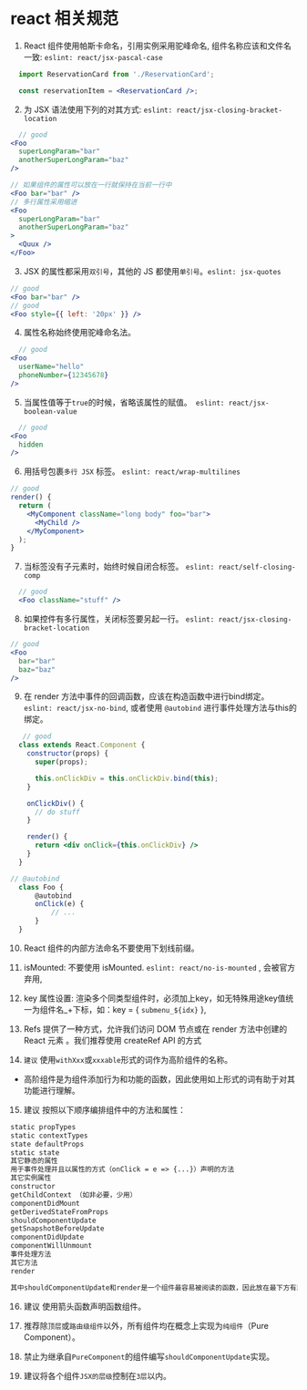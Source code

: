# react 相关规范

1. React 组件使用帕斯卡命名，引用实例采用驼峰命名, 组件名称应该和文件名一致: `eslint: react/jsx-pascal-case`

  ```jsx
    import ReservationCard from './ReservationCard';

    const reservationItem = <ReservationCard />;
  ```

2. 为 JSX 语法使用下列的对其方式: `eslint: react/jsx-closing-bracket-location`

  ```jsx
    // good
  <Foo
    superLongParam="bar"
    anotherSuperLongParam="baz"
  />

  // 如果组件的属性可以放在一行就保持在当前一行中
  <Foo bar="bar" />
  // 多行属性采用缩进
  <Foo
    superLongParam="bar"
    anotherSuperLongParam="baz"
  >
    <Quux />
  </Foo>
  ```

3. JSX 的属性都采用`双引号`，其他的 JS 都使用`单引号`。`eslint: jsx-quotes`

  ```jsx
  // good
  <Foo bar="bar" />
  // good
  <Foo style={{ left: '20px' }} />
  ```


4. 属性名称始终使用驼峰命名法。

  ```jsx
    // good
  <Foo
    userName="hello"
    phoneNumber={12345678}
  />
  ```

5. 当属性值等于`true`的时候，省略该属性的赋值。` eslint: react/jsx-boolean-value`

  ```jsx
    // good
  <Foo
    hidden
  />
  ```

6. 用括号包裹`多行 JSX` 标签。 `eslint: react/wrap-multilines`

  ```jsx
  // good
  render() {
    return (
      <MyComponent className="long body" foo="bar">
        <MyChild />
      </MyComponent>
    );
  }
  ```

7. 当标签没有子元素时，始终时候自闭合标签。 `eslint: react/self-closing-comp`

  ```jsx
    // good
    <Foo className="stuff" />
  ```

8. 如果控件有多行属性，关闭标签要另起一行。 `eslint: react/jsx-closing-bracket-location`

  ```jsx
  // good
  <Foo
    bar="bar"
    baz="baz"
  />
  ```

9. 在 render 方法中事件的回调函数，应该在构造函数中进行bind绑定。 `eslint: react/jsx-no-bind`, 或者使用 `@autobind` 进行事件处理方法与this的绑定。

```jsx
   // good
  class extends React.Component {
    constructor(props) {
      super(props);

      this.onClickDiv = this.onClickDiv.bind(this);
    }

    onClickDiv() {
      // do stuff
    }

    render() {
      return <div onClick={this.onClickDiv} />
    }
  }
```

```jsx
// @autobind
  class Foo {
      @autobind
      onClick(e) {
          // ...
      }
  }
```

10. React 组件的内部方法命名不要使用下划线前缀。


11. isMounted: 不要使用 isMounted. `eslint: react/no-is-mounted` , 会被官方弃用,

12. key 属性设置: 渲染多个同类型组件时，必须加上key，如无特殊用途key值统一为组件名_+下标，如：key = { `submenu_${idx}` },

13. Refs 提供了一种方式，允许我们访问 DOM 节点或在 render 方法中创建的 React 元素 。我们推荐使用 createRef API 的方式

14. `建议` 使用`withXxx`或`xxxable`形式的词作为高阶组件的名称。

  - 高阶组件是为组件添加行为和功能的函数，因此使用如上形式的词有助于对其功能进行理解。

15. 建议 按照以下顺序编排组件中的方法和属性：

  ```txt
  static propTypes
  static contextTypes
  state defaultProps
  static state
  其它静态的属性
  用于事件处理并且以属性的方式（onClick = e => {...}）声明的方法
  其它实例属性
  constructor
  getChildContext （如非必要，少用）
  componentDidMount
  getDerivedStateFromProps
  shouldComponentUpdate
  getSnapshotBeforeUpdate
  componentDidUpdate
  componentWillUnmount
  事件处理方法
  其它方法
  render

  其中shouldComponentUpdate和render是一个组件最容易被阅读的函数，因此放在最下方有助于快速定位。
  ```

16. 建议 使用箭头函数声明函数组件。

17. 推荐除`顶层`或`路由级组件`以外，所有组件均在概念上实现为`纯组件`（Pure Component）。

18. 禁止为继承自`PureComponent`的组件编写`shouldComponentUpdate`实现。

19. 建议将各个组件`JSX的层级`控制在`3层`以内。
